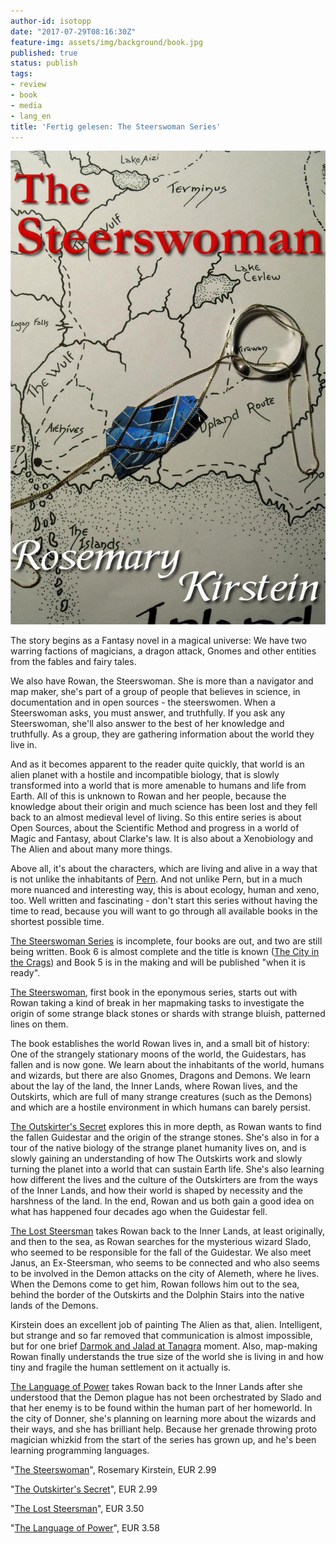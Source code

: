 ```yaml
---
author-id: isotopp
date: "2017-07-29T08:16:30Z"
feature-img: assets/img/background/book.jpg
published: true
status: publish
tags:
- review
- book
- media
- lang_en
title: 'Fertig gelesen: The Steerswoman Series'
---
```

![](/uploads/2017/07/the-steerswoman.jpg)

The story begins as a Fantasy novel in a magical universe: We
have two warring factions of magicians, a dragon attack, Gnomes
and other entities from the fables and fairy tales.

We also have Rowan, the Steerswoman. She is more than a
navigator and map maker, she's part of a group of people that
believes in science, in documentation and in open sources - the
steerswomen. When a Steerswoman asks, you must answer, and
truthfully. If you ask any Steerswoman, she'll also answer to
the best of her knowledge and truthfully. As a group, they are
gathering information about the world they live in.

And as it becomes apparent to the reader quite quickly, that
world is an alien planet with a hostile and incompatible
biology, that is slowly transformed into a world that is more
amenable to humans and life from Earth. All of this is unknown
to Rowan and her people, because the knowledge about their
origin and much science has been lost and they fell back to an
almost medieval level of living. So this entire series is about
Open Sources, about the Scientific Method and progress in a
world of Magic and Fantasy, about Clarke's law. It is also about
a Xenobiology and The Alien and about many more things.

Above all, it's about the characters, which are living and alive
in a way that is not unlike the inhabitants of
[Pern](https://en.wikipedia.org/wiki/List_of_Pern_books). And
not unlike Pern, but in a much more nuanced and interesting way,
this is about ecology, human and xeno, too. Well written and
fascinating - don't start this series without having the time to
read, because you will want to go through all available books in
the shortest possible time. 

[The Steerswoman Series](https://www.amazon.de/gp/product/B00XM2JF4A) is
incomplete, four books are out, and two are still being written.
Book 6 is almost complete and the title is known 
([The City in the Crags](http://www.rosemarykirstein.com/tag/the-city-in-the-crags/))
and Book 5 is in the making and will be published "when it is
ready".

[The Steerswoman](https://www.amazon.de/dp/B00HH1U8Z2/), first
book in the eponymous series, starts out with Rowan taking a
kind of break in her mapmaking tasks to investigate the origin
of some strange black stones or shards with strange bluish,
patterned lines on them.

The book establishes the world Rowan lives in, and a small bit
of history: One of the strangely stationary moons of the world,
the Guidestars, has fallen and is now gone. We learn about the
inhabitants of the world, humans and wizards, but there are also
Gnomes, Dragons and Demons. We learn about the lay of the land,
the Inner Lands, where Rowan lives, and the Outskirts, which are
full of many strange creatures (such as the Demons) and which
are a hostile environment in which humans can barely persist.

[The Outskirter's Secret](https://www.amazon.de/dp/B00J89CKQ6)
explores this in more depth, as Rowan wants to find the fallen
Guidestar and the origin of the strange stones. She's also in
for a tour of the native biology of the strange planet humanity
lives on, and is slowly gaining an understanding of how The
Outskirts work and slowly turning the planet into a world that
can sustain Earth life. She's also learning how different the
lives and the culture of the Outskirters are from the ways of
the Inner Lands, and how their world is shaped by necessity and
the harshness of the land. In the end, Rowan and us both gain a
good idea on what has happened four decades ago when the
Guidestar fell.

[The Lost Steersman](https://www.amazon.de/gp/product/B00J8BY6CU) takes
Rowan back to the Inner Lands, at least originally, and then to
the sea, as Rowan searches for the mysterious wizard Slado, who
seemed to be responsible for the fall of the Guidestar. We also
meet Janus, an Ex-Steersman, who seems to be connected and who
also seems to be involved in the Demon attacks on the city of
Alemeth, where he lives. When the Demons come to get him, Rowan
follows him out to the sea, behind the border of the Outskirts
and the Dolphin Stairs into the native lands of the Demons.

Kirstein does an excellent job of painting The Alien as that,
alien. Intelligent, but strange and so far removed that
communication is almost impossible, but for one brief 
[Darmok and Jalad at Tanagra](http://memory-alpha.wikia.com/wiki/Darmok_(episode))
moment. Also, map-making Rowan finally understands the true size
of the world she is living in and how tiny and fragile the human
settlement on it actually is.

[The Language of Power](https://www.amazon.de/gp/product/B00JTNDL0A) 
takes Rowan back to the Inner Lands after she understood that
the Demon plague has not been orchestrated by Slado and that her
enemy is to be found within the human part of her homeworld. In
the city of Donner, she's planning on learning more about the
wizards and their ways, and she has brilliant help. Because her
grenade throwing proto magician whizkid from the start of the
series has grown up, and he's been learning programming
languages.

"[The Steerswoman](https://www.amazon.de/gp/product/B00HH1U8Z2)", Rosemary Kirstein, EUR 2.99 

"[The Outskirter's Secret](https://www.amazon.de/gp/product/B00J89CKQ6)", EUR 2.99

"[The Lost Steersman](https://www.amazon.de/gp/product/B00J8BY6CU)", EUR 3.50

"[The Language of Power](https://www.amazon.de/gp/product/B00JTNDL0A)", EUR 3.58
